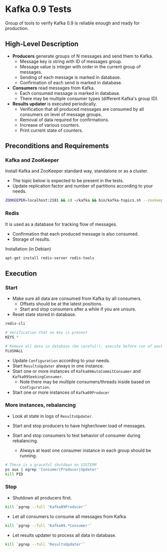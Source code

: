 Kafka 0.9 Tests
===============

Group of tools to verify Kafka 0.9 is reliable enough and ready for production.


High-Level Description
----------------------

- **Producers** generate groups of N messages and send them to Kafka.
    - Message key is string with ID of messages group.
    - Message value is integer with order in the current group of messages.
    - Sending of each message is marked in database.
    - Confirmation of each send is marked in database.
- **Consumers** read messages from Kafka.
    - Each consumed message is marked in database.
    - There may be multiple consumer types (different Kafka's group ID).
- **Results updater** is executed periodically.
    - Verification that all produced messages are consumed by all consumers on level of message groups.
    - Removal of data required for confirmations.
    - Increase of various counters.
    - Print current state of counters.


Preconditions and Requirements
------------------------------

### Kafka and ZooKeeper

Install Kafka and ZooKeeper standard way, standalone or as a cluster.

- The topic below is expected to be present in the tests.
- Update replication factor and number of partitions according to your needs.

````sh
ZOOKEEPER=localhost:2181 && cd ~/kafka && bin/kafka-topics.sh --zookeeper $ZOOKEEPER --create --replication-factor 1 --partitions 9 --topic kafka-test
````


### Redis

It is used as a database for tracking flow of messages.

- Confirmation that each produced message is also consumed.
- Storage of results.

Installation (in Debian)

````sh
apt-get install redis-server redis-tools
````


Execution
---------

### Start

- Make sure all data are consumed from Kafka by all consumers.
    - Offsets should be at the latest positions.
    - Start and stop consumers after a while if you are unsure.
- Reset state stored in database.

````sh
redis-cli

# Verification that no key is present
KEYS *

# Remove all data in database (be careful!), execute before run of each test 
FLUSHALL
````

- Update `Configuration` according to your needs.
- Start `ResultsUpdater` always in one instance.
- Start one or more instances of `Kafka09AutoCommitConsumer` and `Kafka09SeekingConsumer`.
    - Note there may be multiple consumers/threads inside based on `Configuration`.
- Start one or more instances of `Kafka09Producer`


### More instances, rebalancing

- Look at state in logs of `ResultsUpdater`.

- Start and stop producers to have higher/lower load of messages.
- Start and stop consumers to test behavior of consumer during rebalancing.
    - Always at least one consumer instance in each group should be running.

````sh
# There is a graceful shutdown on SIGTERM
ps aux | egrep 'Consumer|Producer|Updater'
kill PID
````

### Stop

- Shutdown all producers first.

````sh
kill `pgrep --full 'Kafka09Producer'`
````

- Let all consumers to consume all messages from Kafka.
    
````sh
kill `pgrep --full 'Kafka09.*Consumer'`
````

- Let results updater to process all data in database.

````sh
kill `pgrep --full 'ResultsUpdater'`
````
